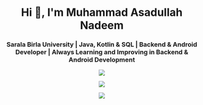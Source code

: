 <h1 align="center">Hi 👋, I'm Muhammad Asadullah Nadeem</h1>
<h3 align="center">Sarala Birla University | Java, Kotlin & SQL | Backend & Android Developer | Always Learning and Improving in Backend & Android Development</h3>


<p align="center">
  <a href="https://skillicons.dev">
     <img src="https://skillicons.dev/icons?i=ktor,kotlin,java,bash,androidstudio" />
  </a>
</p>
<p align="center">
  <a href="https://skillicons.dev">
     <img src="https://skillicons.dev/icons?i=kafka,linux,aws,git,kubernetes,docker,jenkins,bitbucket,cloudflare,eclipse,nginx,sublime,windows,yarn,stackoverflow,graphql,bootstrap,elasticsearch,bots,rabbitmq,redis,replit,spring,sqlite,vscode,notion,postgres,postman,powershell" />
  </a>
</p>
<p align="center">
  <a href="https://skillicons.dev">
     <img src="https://skillicons.dev/icons?i=firebase,gcp,githubactions,hibernate,idea,md,maven,mysql" />
  </a>
</p>
